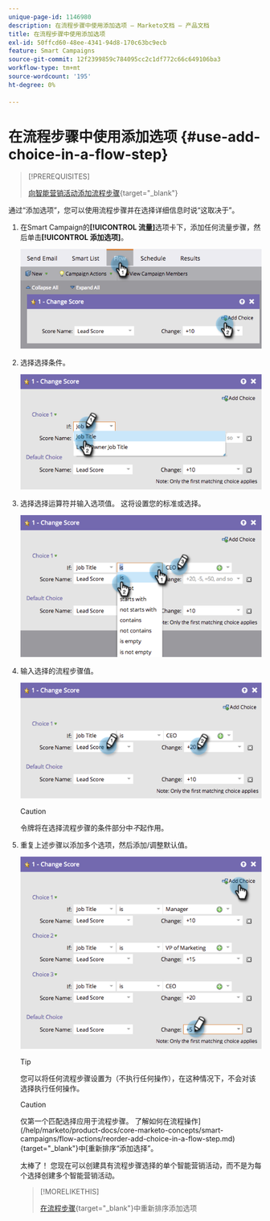 ```yaml
---
unique-page-id: 1146980
description: 在流程步骤中使用添加选项 — Marketo文档 — 产品文档
title: 在流程步骤中使用添加选项
exl-id: 50ffcd60-48ee-4341-94d8-170c63bc9ecb
feature: Smart Campaigns
source-git-commit: 12f2399859c784095cc2c1df772c66c649106ba3
workflow-type: tm+mt
source-wordcount: '195'
ht-degree: 0%

---
```


# 在流程步骤中使用添加选项 {#use-add-choice-in-a-flow-step}

>[!PREREQUISITES]
>
>[向智能营销活动添加流程步骤](/help/marketo/product-docs/core-marketo-concepts/smart-campaigns/flow-actions/add-a-flow-step-to-a-smart-campaign.md){target="_blank"}

通过“添加选项”，您可以使用流程步骤并在选择详细信息时说“这取决于”。

1. 在Smart Campaign的&#x200B;**[!UICONTROL 流量]**&#x200B;选项卡下，添加任何流量步骤，然后单击&#x200B;**[!UICONTROL 添加选项]**。

   ![](assets/use-add-choice-in-a-flow-step-1.png)

1. 选择选择条件。

   ![](assets/use-add-choice-in-a-flow-step-2.png)

1. 选择选择运算符并输入选项值。 这将设置您的标准或选择。

   ![](assets/use-add-choice-in-a-flow-step-3.png)

1. 输入选择的流程步骤值。

   ![](assets/use-add-choice-in-a-flow-step-4.png)

   >[!CAUTION]
   >
   >令牌将在选择流程步骤的条件部分中&#x200B;_不_&#x200B;起作用。

1. 重复上述步骤以添加多个选项，然后添加/调整默认值。

   ![](assets/use-add-choice-in-a-flow-step-5.png)

   >[!TIP]
   >
   >您可以将任何流程步骤设置为（不执行任何操作），在这种情况下，不会对该选择执行任何操作。

   >[!CAUTION]
   >
   >仅第一个匹配选择应用于流程步骤。 了解如何在流程操作](/help/marketo/product-docs/core-marketo-concepts/smart-campaigns/flow-actions/reorder-add-choice-in-a-flow-step.md){target="_blank"}中[重新排序“添加选择”。

   太棒了！ 您现在可以创建具有流程步骤选择的单个智能营销活动，而不是为每个选择创建多个智能营销活动。

   >[!MORELIKETHIS]
   >
   >[在流程步骤](/help/marketo/product-docs/core-marketo-concepts/smart-campaigns/flow-actions/reorder-add-choice-in-a-flow-step.md){target="_blank"}中重新排序添加选项
